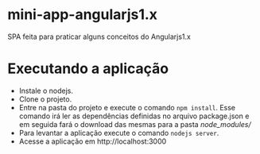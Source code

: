 # mini-app-angularjs1.x
SPA feita para praticar alguns conceitos do Angularjs1.x

# Executando a aplicação
- Instale o nodejs.
- Clone o projeto.
- Entre na pasta do projeto e execute o comando ```npm install```. Esse comando irá ler as dependências definidas
no arquivo package.json e em seguida fará o download das mesmas para a pasta *node_modules/*
- Para levantar a aplicação execute o comando ```nodejs server```.
- Acesse a aplicação em http://localhost:3000
